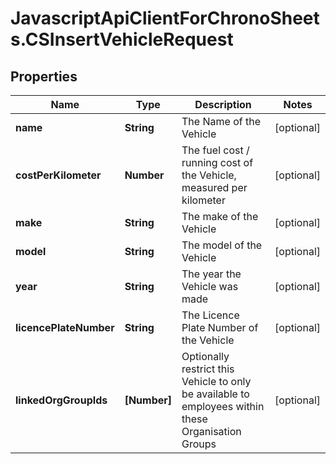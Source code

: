 # JavascriptApiClientForChronoSheets.CSInsertVehicleRequest

## Properties
Name | Type | Description | Notes
------------ | ------------- | ------------- | -------------
**name** | **String** | The Name of the Vehicle | [optional] 
**costPerKilometer** | **Number** | The fuel cost / running cost of the Vehicle, measured per kilometer | [optional] 
**make** | **String** | The make of the Vehicle | [optional] 
**model** | **String** | The model of the Vehicle | [optional] 
**year** | **String** | The year the Vehicle was made | [optional] 
**licencePlateNumber** | **String** | The Licence Plate Number of the Vehicle | [optional] 
**linkedOrgGroupIds** | **[Number]** | Optionally restrict this Vehicle to only be available to employees within these Organisation Groups | [optional] 



